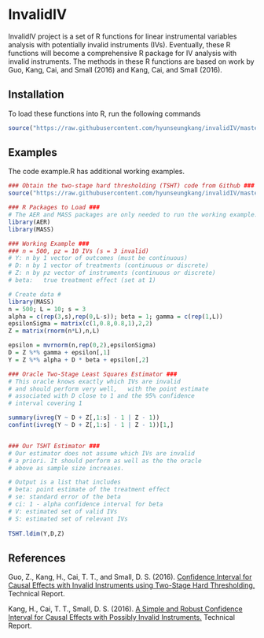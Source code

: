 # InvalidIV

InvalidIV project is a set of R functions for linear instrumental variables analysis with potentially invalid instruments (IVs). Eventually, these R functions will become a comprehensive R package for IV  analysis with invalid instruments. The methods in these R functions are based on work by Guo, Kang, Cai, and Small (2016) and Kang, Cai, and Small (2016). 

## Installation

To load these functions into R, run the following commands
```R
source("https://raw.githubusercontent.com/hyunseungkang/invalidIV/master/TSHT.R")
```

## Examples
The code example.R has additional working examples.

```R
### Obtain the two-stage hard thresholding (TSHT) code from Github ###	
source("https://raw.githubusercontent.com/hyunseungkang/invalidIV/master/TSHT.R")

### R Packages to Load ###
# The AER and MASS packages are only needed to run the working example.
library(AER)
library(MASS)

### Working Example ###
### n = 500, pz = 10 IVs (s = 3 invalid)
# Y: n by 1 vector of outcomes (must be continuous)
# D: n by 1 vector of treatments (continuous or discrete)
# Z: n by pz vector of instruments (continuous or discrete)
# beta:	  true treatment effect (set at 1)

# Create data #
library(MASS)
n = 500; L = 10; s = 3
alpha = c(rep(3,s),rep(0,L-s)); beta = 1; gamma = c(rep(1,L))
epsilonSigma = matrix(c(1,0.8,0.8,1),2,2)
Z = matrix(rnorm(n*L),n,L)

epsilon = mvrnorm(n,rep(0,2),epsilonSigma)
D = Z %*% gamma + epsilon[,1]
Y = Z %*% alpha + D * beta + epsilon[,2]

### Oracle Two-Stage Least Squares Estimator ###
# This oracle knows exactly which IVs are invalid
# and should perform very well,	  with the point estimate
# associated with D close to 1 and the 95% confidence
# interval covering 1

summary(ivreg(Y ~ D + Z[,1:s] - 1 | Z - 1))
confint(ivreg(Y ~ D + Z[,1:s] - 1 | Z - 1))[1,]


### Our TSHT Estimator ###
# Our estimator	does not assume	which IVs are invalid
# a priori. It should perform as well as the the oracle
# above	as sample size increases.

# Output is a list that includes
# beta: point estimate of the treatment effect
# se: standard error of the beta
# ci: 1 - alpha confidence interval for beta
# V: estimated set of valid IVs
# S: estimated set of relevant IVs
 
TSHT.ldim(Y,D,Z)
```

## References 
Guo, Z., Kang, H., Cai, T. T., and Small, D. S. (2016). <a href="http://arxiv.org/abs/1603.05224">Confidence Interval for Causal Effects with Invalid Instruments using Two-Stage Hard Thresholding.</a> Technical Report.

Kang, H., Cai, T. T., Small, D. S. (2016). <a href="http://arxiv.org/abs/1504.03718">A Simple and Robust Confidence Interval for Causal Effects with Possibly Invalid Instruments.</a> Technical Report.
